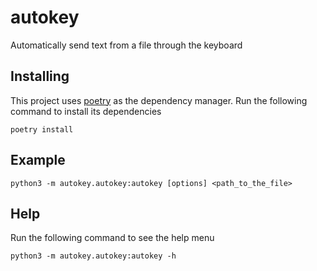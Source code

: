 # autokey

Automatically send text from a file through the keyboard

## Installing

This project uses [poetry](https://github.com/python-poetry/poetry) as the dependency manager. Run the following command to install its dependencies

```
poetry install
```

## Example

```
python3 -m autokey.autokey:autokey [options] <path_to_the_file>
```

## Help

Run the following command to see the help menu

```
python3 -m autokey.autokey:autokey -h
```
